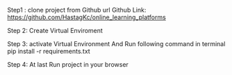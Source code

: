 Step1 : clone project from Github url
Github Link: https://github.com/HastagKc/online_learning_platforms

Step 2: Create Virtual Enviroment

Step 3: activate Virtual Environment And Run following command in terminal
pip install -r requirements.txt

Step 4:
At last Run project in your browser
